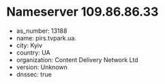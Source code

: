 # Nameserver 109.86.86.33

* as_number: 13188
* name: pirs.tvpark.ua.
* city: Kyiv
* country: UA
* organization: Content Delivery Network Ltd
* version: Unknown
* dnssec: true
